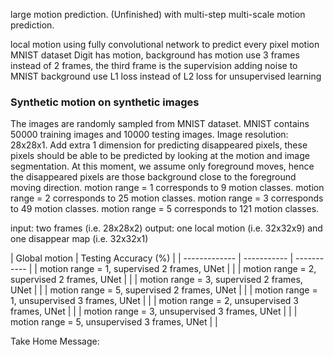 large motion prediction. (Unfinished)
with multi-step multi-scale motion prediction.

local motion using fully convolutional network to predict every pixel motion
MNIST dataset
Digit has motion, background has motion
use 3 frames instead of 2 frames, the third frame is the supervision
adding noise to MNIST background
use L1 loss instead of L2 loss for unsupervised learning

### Synthetic motion on synthetic images
The images are randomly sampled from MNIST dataset.
MNIST contains 50000 training images and 10000 testing images.
Image resolution: 28x28x1.
Add extra 1 dimension for predicting disappeared pixels, these pixels should be able to be predicted by looking at the motion and image segmentation.
At this moment, we assume only foreground moves, hence the disappeared pixels are those background close to the foreground moving direction.
motion range = 1 corresponds to 9 motion classes.
motion range = 2 corresponds to 25 motion classes.
motion range = 3 corresponds to 49 motion classes.
motion range = 5 corresponds to 121 motion classes.

input: two frames (i.e. 28x28x2)
output: one local motion (i.e. 32x32x9) and one disappear map (i.e. 32x32x1)

| Global motion | Testing Accuracy (%) |
| ------------- | ----------- | ----------- |
| motion range = 1, supervised 2 frames, UNet | |
| motion range = 2, supervised 2 frames, UNet | |
| motion range = 3, supervised 2 frames, UNet | |
| motion range = 5, supervised 2 frames, UNet | |
| motion range = 1, unsupervised 3 frames, UNet | |
| motion range = 2, unsupervised 3 frames, UNet | |
| motion range = 3, unsupervised 3 frames, UNet | |
| motion range = 5, unsupervised 3 frames, UNet | |

Take Home Message:

